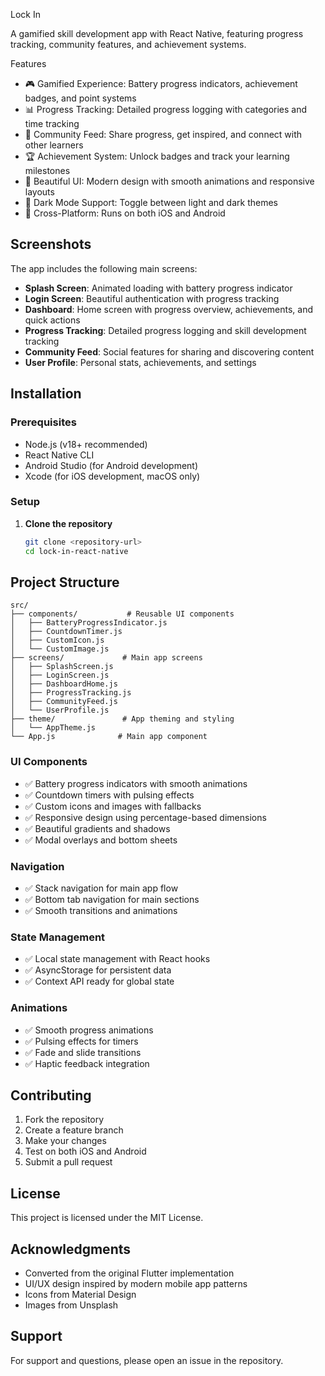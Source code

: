  Lock In 

A gamified skill development app with React Native, featuring progress tracking, community features, and achievement systems.

 Features

- 🎮 Gamified Experience: Battery progress indicators, achievement badges, and point systems
- 📊 Progress Tracking: Detailed progress logging with categories and time tracking
- 👥 Community Feed: Share progress, get inspired, and connect with other learners
- 🏆 Achievement System: Unlock badges and track your learning milestones
- 🎨 Beautiful UI: Modern design with smooth animations and responsive layouts
- 🌙 Dark Mode Support: Toggle between light and dark themes
- 📱 Cross-Platform: Runs on both iOS and Android

## Screenshots

The app includes the following main screens:
- **Splash Screen**: Animated loading with battery progress indicator
- **Login Screen**: Beautiful authentication with progress tracking
- **Dashboard**: Home screen with progress overview, achievements, and quick actions
- **Progress Tracking**: Detailed progress logging and skill development tracking
- **Community Feed**: Social features for sharing and discovering content
- **User Profile**: Personal stats, achievements, and settings

## Installation

### Prerequisites

- Node.js (v18+ recommended)
- React Native CLI
- Android Studio (for Android development)
- Xcode (for iOS development, macOS only)

### Setup

1. **Clone the repository**
   ```bash
   git clone <repository-url>
   cd lock-in-react-native
   ```


## Project Structure

```
src/
├── components/           # Reusable UI components
│   ├── BatteryProgressIndicator.js
│   ├── CountdownTimer.js
│   ├── CustomIcon.js
│   └── CustomImage.js
├── screens/             # Main app screens
│   ├── SplashScreen.js
│   ├── LoginScreen.js
│   ├── DashboardHome.js
│   ├── ProgressTracking.js
│   ├── CommunityFeed.js
│   └── UserProfile.js
├── theme/               # App theming and styling
│   └── AppTheme.js
└── App.js              # Main app component
```


### UI Components
- ✅ Battery progress indicators with smooth animations
- ✅ Countdown timers with pulsing effects
- ✅ Custom icons and images with fallbacks
- ✅ Responsive design using percentage-based dimensions
- ✅ Beautiful gradients and shadows
- ✅ Modal overlays and bottom sheets

### Navigation
- ✅ Stack navigation for main app flow
- ✅ Bottom tab navigation for main sections
- ✅ Smooth transitions and animations

### State Management
- ✅ Local state management with React hooks
- ✅ AsyncStorage for persistent data
- ✅ Context API ready for global state

### Animations
- ✅ Smooth progress animations
- ✅ Pulsing effects for timers
- ✅ Fade and slide transitions
- ✅ Haptic feedback integration


## Contributing

1. Fork the repository
2. Create a feature branch
3. Make your changes
4. Test on both iOS and Android
5. Submit a pull request

## License

This project is licensed under the MIT License.

## Acknowledgments

- Converted from the original Flutter implementation
- UI/UX design inspired by modern mobile app patterns
- Icons from Material Design
- Images from Unsplash

## Support

For support and questions, please open an issue in the repository.
